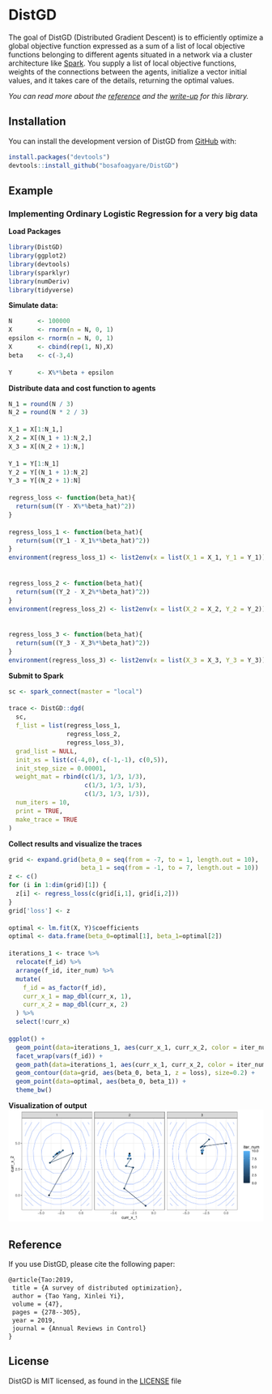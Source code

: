
<!-- README.md is generated from README.Rmd. Please edit that file -->

# DistGD

<!-- badges: start -->
<!-- badges: end -->

The goal of DistGD (Distributed Gradient Descent) is to efficiently
optimize a global objective function expressed as a sum of a list of
local objective functions belonging to different agents situated in a
network via a cluster architecture like
[Spark](https://spark.apache.org/). You supply a list of local objective
functions, weights of the connections between the agents, initialize a
vector initial values, and it takes care of the details, returning the
optimal values.

*You can read more about the [reference](papers/yang_et_al_2019.pdf) and
the [write-up](papers/report.pdf) for this library.*

## Installation

You can install the development version of DistGD from
[GitHub](https://github.com/bosafoagyare/DistGD/) with:

``` r
install.packages("devtools")
devtools::install_github("bosafoagyare/DistGD")
```

## Example

### Implementing Ordinary Logistic Regression for a very big data

**Load Packages**

``` r
library(DistGD)
library(ggplot2)
library(devtools)
library(sparklyr)
library(numDeriv)
library(tidyverse)
```

**Simulate data:**

``` r
N       <- 100000
X       <- rnorm(n = N, 0, 1)
epsilon <- rnorm(n = N, 0, 1)
X       <- cbind(rep(1, N),X)
beta    <- c(-3,4)

Y       <- X%*%beta + epsilon
```

**Distribute data and cost function to agents**

``` r
N_1 = round(N / 3)
N_2 = round(N * 2 / 3)

X_1 = X[1:N_1,]
X_2 = X[(N_1 + 1):N_2,]
X_3 = X[(N_2 + 1):N,]

Y_1 = Y[1:N_1]
Y_2 = Y[(N_1 + 1):N_2]
Y_3 = Y[(N_2 + 1):N]

regress_loss <- function(beta_hat){
  return(sum((Y - X%*%beta_hat)^2))
}

regress_loss_1 <- function(beta_hat){
  return(sum((Y_1 - X_1%*%beta_hat)^2))
}
environment(regress_loss_1) <- list2env(x = list(X_1 = X_1, Y_1 = Y_1))


regress_loss_2 <- function(beta_hat){
  return(sum((Y_2 - X_2%*%beta_hat)^2))
}
environment(regress_loss_2) <- list2env(x = list(X_2 = X_2, Y_2 = Y_2))


regress_loss_3 <- function(beta_hat){
  return(sum((Y_3 - X_3%*%beta_hat)^2))
}
environment(regress_loss_3) <- list2env(x = list(X_3 = X_3, Y_3 = Y_3))
```

**Submit to Spark**

``` r
sc <- spark_connect(master = "local")

trace <- DistGD::dgd(
  sc,
  f_list = list(regress_loss_1, 
                regress_loss_2,
                regress_loss_3),
  grad_list = NULL,
  init_xs = list(c(-4,0), c(-1,-1), c(0,5)),
  init_step_size = 0.00001,
  weight_mat = rbind(c(1/3, 1/3, 1/3), 
                     c(1/3, 1/3, 1/3), 
                     c(1/3, 1/3, 1/3)),
  num_iters = 10,
  print = TRUE,
  make_trace = TRUE
)
```

**Collect results and visualize the traces**

``` r
grid <- expand.grid(beta_0 = seq(from = -7, to = 1, length.out = 10),
                    beta_1 = seq(from = -1, to = 7, length.out = 10))
z <- c()
for (i in 1:dim(grid)[1]) {
  z[i] <- regress_loss(c(grid[i,1], grid[i,2]))
}
grid['loss'] <- z

optimal <- lm.fit(X, Y)$coefficients
optimal <- data.frame(beta_0=optimal[1], beta_1=optimal[2])

iterations_1 <- trace %>%
  relocate(f_id) %>%
  arrange(f_id, iter_num) %>%
  mutate(
    f_id = as_factor(f_id),
    curr_x_1 = map_dbl(curr_x, 1),
    curr_x_2 = map_dbl(curr_x, 2)
  ) %>%
  select(!curr_x)

ggplot() +
  geom_point(data=iterations_1, aes(curr_x_1, curr_x_2, color = iter_num)) +
  facet_wrap(vars(f_id)) +
  geom_path(data=iterations_1, aes(curr_x_1, curr_x_2, color = iter_num)) +
  geom_contour(data=grid, aes(beta_0, beta_1, z = loss), size=0.2) + 
  geom_point(data=optimal, aes(beta_0, beta_1)) + 
  theme_bw()
```

**Visualization of output** ![](OLS.jpg)

## Reference

If you use DistGD, please cite the following paper:

    @article{Tao:2019,
     title = {A survey of distributed optimization},
     author = {Tao Yang, Xinlei Yi},
     volume = {47},
     pages = {278--305},
     year = 2019,
     journal = {Annual Reviews in Control}
    }

## License

DistGD is MIT licensed, as found in the [LICENSE](LICENSE) file
